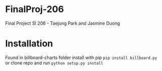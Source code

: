 # FinalProj-206
Final Project SI 206 - Taejung Park and Jasmine Duong

# Installation
Found in billboard-charts folder
install with pip ```pip install billboard.py```  
or clone repo and run ```python setup.py install```
